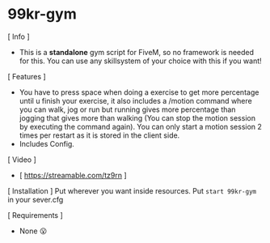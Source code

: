 # 99kr-gym

[ Info ]
  - This is a **standalone** gym script for FiveM, so no framework is needed for this. You can use any skillsystem of your choice with       this if you want! 

[ Features ]
  - You have to press space when doing a exercise to get more percentage until u finish your exercise, it also includes a /motion command
  where you can walk, jog or run but running gives more percentage than jogging that gives more than walking (You can stop the motion
  session by executing the command again). You can only start a motion session 2 times per restart as it is stored in the client side.
  - Includes Config.
  
[ Video ]
  - [ https://streamable.com/tz9rn ]
  
[ Installation ]
  Put wherever you want inside resources.
  Put `start 99kr-gym` in your sever.cfg

[ Requirements ]
  - None :open_mouth:
